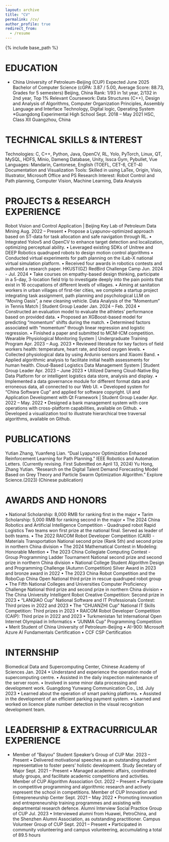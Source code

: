 ```yaml
---
layout: archive
title: "CV"
permalink: /cv/
author_profile: true
redirect_from:
  - /resume
---
```


{% include base_path %}

EDUCATION
======
* China University of Petroleum-Beijing (CUP) Expected June 2025
Bachelor of Computer Science (cGPA: 3.87 / 5.00, Average Score: 88.73, Grades for 5 semesters) Beijing, China
Rank: 1/93 in 1st year, 2/132 in 2nd year, Top 1%
Relevant Coursework: Data Structures (C++), Design and Analysis of Algorithms, Computer Organization
Principles, Assembly Language and Interface Technology, Digital logic, Operating System
*Guangdong Experimental High School Sept. 2018 – May 2021
HSC, Class XII Guangzhou, China

TECHNICAL SKILLS & INTEREST
======
Technologies: C, C++, Python, Java, OpenCV, RL, Yolo, PyTorch, Linux, QT, MySQL, HDFS, Minio, Dameng
Database, Unity, Issca Gym, Pybullet, Vue
Languages: Mandarin, Cantonese, English (TOEFL, CET-6, CET-4)
Documentation and Visualization Tools: Skilled in using LaTex, Origin, Visio, Illustrator, Microsoft Office and PS
Research Interest: Robot Control and Path planning, Computer Vision, Machine Learning, Data Analysis
  
PROJECTS & RESEARCH EXPERIENCE
======
Robot Vision and Control Application | Beijing Key Lab of Petroleum Data Mining Aug. 2022 – Present
• Propose a Lyapunov-optimized approach based on ST-data for task allocation and safe navigation through RL.
• Integrated Yolov5 and OpenCV to enhance target detection and localization, optimizing perceptual ability.
• Leveraged existing SDKs of Unitree and DEEP Robotics quadruped robots to design motion control algorithms
• Conducted virtual experiments for path planning on the iLab-X national virtual simulation platform.
• Received four awards in robotics contests and authored a research paper.
HKUST(GZ) RedBird Challenge Camp Jun. 2024 - Jul. 2024
• Take courses on empathy-based design thinking, participate in a 5-day, 3-location field trip to investigate deeply
into the pain points that exist in 16 occupations of different levels of villages.
• Aiming at sanitation workers in urban villages of first-tier cities, we complete a startup project integrating task
assignment, path planning and psychological LLM on ”Moving Oasis”, a new cleaning vehicle.
Data Analysis of the “Momentum” in Tennis Match | Student Group Leader Jan. 2024 – Feb. 2024
• Constructed an evaluation model to evaluate the athletes’ performance based on provided data.
• Proposed an XGBoost-based model for predicting “momentum” shifts during the match.
• Determined factors associated with “momentum” through linear regression and logistic regression.
• Finished a paper and submitted to MCM-ICM competition.
Wearable Physiological Monitoring System | Undergraduate Training Program Apr. 2023 – Aug. 2023
• Reviewed literature for key factors of field workers health: temperature, heart rate, and blood oxygen levels.
• Collected physiological data by using Ardunio sensors and Xiaomi Band.
• Applied algorithmic analysis to facilitate initial health assessments for human health.
Cloud-Based Logistics Data Management System | Student Group Leader Apr. 2023 – June 2023
• Utilized Dameng Cloud-Native Big Data Platform for or intelligent logistics data store, analysis and display.
• Implemented a data governance module for different format data and erroneous data, all connected to our Web UI.
• Developed system for “China Software Cup” and applied for software copyright.
UI and Application Development with Qt Framework | Student Group Leader Apr. 2022 – May. 2022
• Designed a bank management system with core operations with cross-platform capabilities, available on Github.
• Developed a visualization tool to illustrate hierarchical tree traversal algorithms, available on Github.

PUBLICATIONS
======
Yutian Zhang, Yuanfeng Lian. “Dual Lyapunov Optimization Enhaced Reinforcement Learning for Path
Planning.” IEEE Robotics and Automation Letters. (Currently revising. First Submitted on April 13, 2024)
Yu Hong, Zhang Yutian. “Research on the Digital Talent Demand Forecasting Model Based on Grey Theory
and Particle Swarm Optimization Algorithm.” Explore Science.(2023) (Chinese publication)
  
AWARDS AND HONORS
======
• National Scholarship: 8,000 RMB for ranking first in the major
• Tarim Scholarship: 5,000 RMB for ranking second in the major
• The 2024 China Robotics and Artificial Intelligence Competition - Quadruped robot Rapid Logistics
Two teams won first prize at the national final. Served as leader of both teams.
• The 2022 RAICOM Robot Developer Competition (CAIR) - Materials Transportation
National second prize (Rank 5th) and second prize in northern China division
• The 2024 Mathematical Contest in Modeling: Honorable Mention
• The 2023 China Collegiate Computing Contest - Group Programming Ladder Tournament
National second prize and second prize in northern China division
• National College Student Algorithm Design and Programming Challenge (Autumn Competition)
Silver Award in 2023 and bronze award in 2022
• The 2023 China Robot Competition and the RoboCup China Open
National third prize in rescue quadruped robot group
• The Fifth National Colleges and Universities Computer Proficiency Challenge
National third prize and second prize in northern China division
• The China University Intelligent Robot Creative Competition: Second prize in 2023
• “LANQIAO Cup” National Software and IT Professionals Contest: Third prizes in 2022 and 2023
• The “CHUANZHI Cup” National IT Skills Competition: Third prizes in 2023
• RAICOM Robot Developer Competition (CAIP): Third prize in 2022 and 2023
• Turkmenistan 1st International Open Internet Olympiad in Informatics
• “JUNMA Cup” Programming Competition
• Merit Student of China University of Petroleum-Beijing
• AI-900: Microsoft Azure AI Fundamentals Certification
• CCF CSP Certification
  
INTERNSHIP
======
Biomedical Data and Supercomputing Center, Chinese Academy of Sciences Jan. 2024
• Understand and experience the operation mode of supercomputing centre.
• Assisted in the daily inspection maintenance of the server room.
• Involved in some minor data processing and development work.
Guangdong Yunwang Communication Co., Ltd. July 2023
• Learned about the operation of smart parking platforms.
• Assisted in the development of an efficient parking payment system.
• Learned and worked on licence plate number detection in the visual recognition development team.
  
LEADERSHIP & EXTRACURRICULAR EXPERIENCE
======
* Member of ”Baiyou” Student Speaker’s Group of CUP Mar. 2023 – Present
• Delivered motivational speeches as an outstanding student representative to foster peers’ holistic development.
Study Secretary of Major Sept. 2021 – Present
• Managed academic affairs, coordinated study groups, and facilitate academic competitions and activities.
Member of CUP Algorithm Association Oct. 2022 – Present
• Participate in competitive programming and algorithmic research and actively represent the school in competitions.
Member of CUP Innovation and Entrepreneurship Center Sept. 2021 – May 2022
• Promoting innovation and entrepreneurship training programmes and assisting with departmental research defence.
Alumni Interview Social Practice Group of CUP Jul. 2023
• Interviewed alumni from Huawei, PetroChina, and the Shenzhen Alumni Association, as outstanding practitioner.
Campus Volunteer Group of CUP Sept. 2021 – Present
• Participated in community volunteering and campus volunteering, accumulating a total of 89.5 hours
